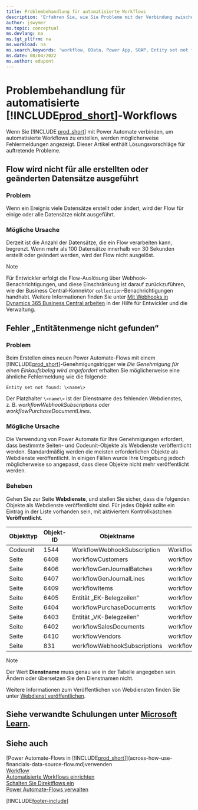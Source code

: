 ```yaml
---
title: Problembehandlung für automatisierte Workflows
description: 'Erfahren Sie, wie Sie Probleme mit der Verbindung zwischen Business Central und Power Automate beheben, wenn Sie einen automatisierten Workflow erstellen.'
author: jswymer
ms.topic: conceptual
ms.devlang: na
ms.tgt_pltfrm: na
ms.workload: na
ms.search.keywords: 'workflow, OData, Power App, SOAP, Entity set not found, workflowWebhookSubscriptions, Power Automate,'
ms.date: 08/04/2022
ms.author: edupont
---
```


# Problembehandlung für automatisierte [!INCLUDE[prod_short](includes/prod_short.md)]-Workflows

Wenn Sie [!INCLUDE [prod_short](includes/prod_short.md)] mit Power Automate verbinden, um automatisierte Workflows zu erstellen, werden möglicherweise Fehlermeldungen angezeigt. Dieser Artikel enthält Lösungsvorschläge für auftretende Probleme.

## Flow wird nicht für alle erstellten oder geänderten Datensätze ausgeführt

### Problem

Wenn ein Ereignis viele Datensätze erstellt oder ändert, wird der Flow für einige oder alle Datensätze nicht ausgeführt.

### Mögliche Ursache

Derzeit ist die Anzahl der Datensätze, die ein Flow verarbeiten kann, begrenzt. Wenn mehr als 100 Datensätze innerhalb von 30 Sekunden erstellt oder geändert werden, wird der Flow nicht ausgelöst.

> [!NOTE]
> Für Entwickler erfolgt die Flow-Auslösung über Webhook-Benachrichtigungen, und diese Einschränkung ist darauf zurückzuführen, wie der Business Central-Konnektor `collection`-Benachrichtigungen handhabt. Weitere Informationen finden Sie unter [Mit Webhooks in Dynamics 365 Business Central arbeiten](/dynamics365/business-central/dev-itpro/api-reference/v2.0/dynamics-subscriptions#notes-for-power-automate-flows) in der Hilfe für Entwickler und die Verwaltung.

## Fehler „Entitätenmenge nicht gefunden“

### Problem

Beim Erstellen eines neuen Power Automate-Flows mit einem [!INCLUDE[prod_short](includes/prod_short.md)]-Genehmigungstrigger wie *Die Genehmigung für einen Einkaufsbeleg wird angefordert* erhalten Sie möglicherweise eine ähnliche Fehlermeldung wie die folgende:

`Entity set not found: \<name\>`

Der Platzhalter `\<name\>` ist der Dienstname des fehlenden Webdienstes, z. B. *workflowWebhookSubscriptions* oder *workflowPurchaseDocumentLines*.

### Mögliche Ursache

Die Verwendung von Power Automate für Ihre Genehmigungen erfordert, dass bestimmte Seiten- und Codeunit-Objekte als Webdienste veröffentlicht werden. Standardmäßig werden die meisten erforderlichen Objekte als Webdienste veröffentlicht. In einigen Fällen wurde Ihre Umgebung jedoch möglicherweise so angepasst, dass diese Objekte nicht mehr veröffentlicht werden.

### Beheben

Gehen Sie zur Seite **Webdienste**, und stellen Sie sicher, dass die folgenden Objekte als Webdienste veröffentlicht sind. Für jedes Objekt sollte ein Eintrag in der Liste vorhanden sein, mit aktiviertem Kontrollkästchen **Veröffentlicht**.  

| Objekttyp | Objekt-ID | Objektname | Dienstname |
|--|--|--|--|
| Codeunit | 1544 | WorkflowWebhookSubscription | WorkflowActionResponse |
| Seite | 6408 | workflowCustomers | workflowCustomers |
| Seite | 6406 | workflowGenJournalBatches | workflowGenJournalBatches |
| Seite | 6407 | workflowGenJournalLines | workflowGenJournalLines |
| Seite | 6409 | workflowItems | workflowItems |
| Seite | 6405 | Entität „EK-Belegzeilen“ | workflowPurchaseDocumentLines |
| Seite | 6404 | workflowPurchaseDocuments | workflowPurchaseDocuments |
| Seite | 6403 | Entität „VK-Belegzeilen“ | workflowSalesDocumentLines |
| Seite | 6402 | workflowSalesDocuments | workflowSalesDocuments |
| Seite | 6410 | workflowVendors | workflowVendors |
| Seite | 831 | workflowWebhookSubscriptions | workflowWebhookSubscriptions |

> [!NOTE]
> Der Wert **Dienstname** muss genau wie in der Tabelle angegeben sein. Ändern oder übersetzen Sie den Dienstnamen nicht.

Weitere Informationen zum Veröffentlichen von Webdiensten finden Sie unter [Webdienst veröffentlichen](across-how-publish-web-service.md).

## Siehe verwandte Schulungen unter [Microsoft Learn](/learn/modules/use-power-automate/).

## Siehe auch 

[Power Automate-Flows in [!INCLUDE[prod_short](includes/prod_short.md)]](across-how-use-financials-data-source-flow.md)verwenden  
[Workflow](across-workflow.md)  
[Automatisierte Workflows einrichten](/dynamics365/business-central/dev-itpro/powerplatform/automate-workflows)  
[Schalten Sie Direktflows ein](/dynamics365/business-central/dev-itpro/powerplatform/instant-flows)  
[Power Automate-Flows verwalten](/dynamics365/business-central/dev-itpro/powerplatform/manage-power-automate-flows)  

[!INCLUDE[footer-include](includes/footer-banner.md)]
